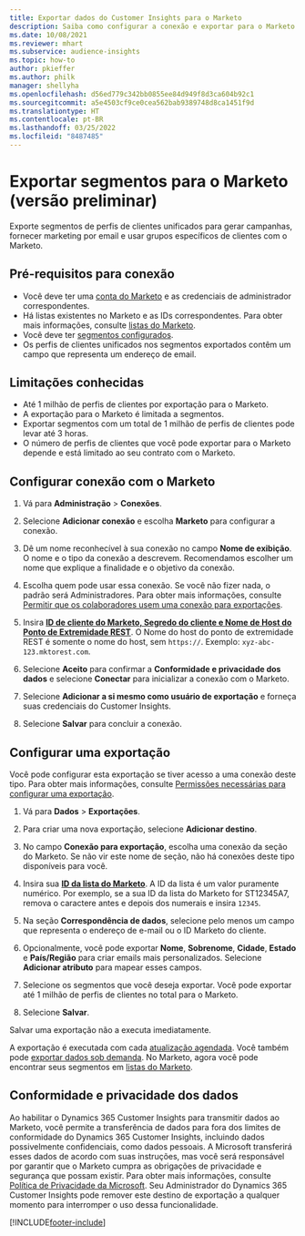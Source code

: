 ```yaml
---
title: Exportar dados do Customer Insights para o Marketo
description: Saiba como configurar a conexão e exportar para o Marketo.
ms.date: 10/08/2021
ms.reviewer: mhart
ms.subservice: audience-insights
ms.topic: how-to
author: pkieffer
ms.author: philk
manager: shellyha
ms.openlocfilehash: d56ed779c342bb0855ee84d949f8d3ca604b92c1
ms.sourcegitcommit: a5e4503cf9ce0cea562bab9389748d8ca1451f9d
ms.translationtype: HT
ms.contentlocale: pt-BR
ms.lasthandoff: 03/25/2022
ms.locfileid: "8487485"
---
```

# <a name="export-segments-to-marketo-preview"></a>Exportar segmentos para o Marketo (versão preliminar)

Exporte segmentos de perfis de clientes unificados para gerar campanhas, fornecer marketing por email e usar grupos específicos de clientes com o Marketo.

## <a name="prerequisites-for-connection"></a>Pré-requisitos para conexão

-   Você deve ter uma [conta do Marketo](https://login.marketo.com/) e as credenciais de administrador correspondentes.
-   Há listas existentes no Marketo e as IDs correspondentes. Para obter mais informações, consulte [listas do Marketo](https://docs.marketo.com/display/public/DOCS/Understanding+Static+Lists).
-   Você deve ter [segmentos configurados](segments.md).
-   Os perfis de clientes unificados nos segmentos exportados contêm um campo que representa um endereço de email.

## <a name="known-limitations"></a>Limitações conhecidas

- Até 1 milhão de perfis de clientes por exportação para o Marketo.
- A exportação para o Marketo é limitada a segmentos.
- Exportar segmentos com um total de 1 milhão de perfis de clientes pode levar até 3 horas. 
- O número de perfis de clientes que você pode exportar para o Marketo depende e está limitado ao seu contrato com o Marketo.

## <a name="set-up-connection-to-marketo"></a>Configurar conexão com o Marketo

1. Vá para **Administração** > **Conexões**.

1. Selecione **Adicionar conexão** e escolha **Marketo** para configurar a conexão.

1. Dê um nome reconhecível à sua conexão no campo **Nome de exibição**. O nome e o tipo da conexão a descrevem. Recomendamos escolher um nome que explique a finalidade e o objetivo da conexão.

1. Escolha quem pode usar essa conexão. Se você não fizer nada, o padrão será Administradores. Para obter mais informações, consulte [Permitir que os colaboradores usem uma conexão para exportações](connections.md#allow-contributors-to-use-a-connection-for-exports).

1. Insira **[ID de cliente do Marketo, Segredo do cliente e Nome de Host do Ponto de Extremidade REST](https://developers.marketo.com/rest-api/authentication/)**. O Nome do host do ponto de extremidade REST é somente o nome do host, sem `https://`. Exemplo: `xyz-abc-123.mktorest.com`. 

1. Selecione **Aceito** para confirmar a **Conformidade e privacidade dos dados** e selecione **Conectar** para inicializar a conexão com o Marketo.

1. Selecione **Adicionar a si mesmo como usuário de exportação** e forneça suas credenciais do Customer Insights.

1. Selecione **Salvar** para concluir a conexão.

## <a name="configure-an-export"></a>Configurar uma exportação

Você pode configurar esta exportação se tiver acesso a uma conexão deste tipo. Para obter mais informações, consulte [Permissões necessárias para configurar uma exportação](export-destinations.md#set-up-a-new-export).

1. Vá para **Dados** > **Exportações**.

1. Para criar uma nova exportação, selecione **Adicionar destino**.

1. No campo **Conexão para exportação**, escolha uma conexão da seção do Marketo. Se não vir este nome de seção, não há conexões deste tipo disponíveis para você.

1. Insira sua **[ID da lista do Marketo](https://docs.marketo.com/display/public/DOCS/Understanding+Static+Lists)**. A ID da lista é um valor puramente numérico. Por exemplo, se a sua ID da lista do Marketo for ST12345A7, remova o caractere antes e depois dos numerais e insira `12345`. 

1. Na seção **Correspondência de dados**, selecione pelo menos um campo que representa o endereço de e-mail ou o ID Marketo do cliente. 

1. Opcionalmente, você pode exportar **Nome**, **Sobrenome**, **Cidade**, **Estado** e **País/Região** para criar emails mais personalizados. Selecione **Adicionar atributo** para mapear esses campos.

1. Selecione os segmentos que você deseja exportar. Você pode exportar até 1 milhão de perfis de clientes no total para o Marketo.

1. Selecione **Salvar**.

Salvar uma exportação não a executa imediatamente.

A exportação é executada com cada [atualização agendada](system.md#schedule-tab). Você também pode [exportar dados sob demanda](export-destinations.md#run-exports-on-demand). No Marketo, agora você pode encontrar seus segmentos em [listas do Marketo](https://docs.marketo.com/display/public/DOCS/Understanding+Static+Lists).


## <a name="data-privacy-and-compliance"></a>Conformidade e privacidade dos dados

Ao habilitar o Dynamics 365 Customer Insights para transmitir dados ao Marketo, você permite a transferência de dados para fora dos limites de conformidade do Dynamics 365 Customer Insights, incluindo dados possivelmente confidenciais, como dados pessoais. A Microsoft transferirá esses dados de acordo com suas instruções, mas você será responsável por garantir que o Marketo cumpra as obrigações de privacidade e segurança que possam existir. Para obter mais informações, consulte [Política de Privacidade da Microsoft](https://go.microsoft.com/fwlink/?linkid=396732).
Seu Administrador do Dynamics 365 Customer Insights pode remover este destino de exportação a qualquer momento para interromper o uso dessa funcionalidade.


[!INCLUDE[footer-include](../includes/footer-banner.md)]
